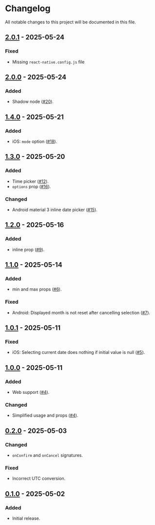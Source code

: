 # Changelog

All notable changes to this project will be documented in this file.

## [2.0.1] - 2025-05-24

### Fixed

-   Missing `react-native.config.js` file

## [2.0.0] - 2025-05-24

### Added

-   Shadow node ([#20](https://github.com/s77rt/react-native-date-picker/pull/20)).

## [1.4.0] - 2025-05-21

### Added

-   iOS: `mode` option ([#18](https://github.com/s77rt/react-native-date-picker/pull/18)).

## [1.3.0] - 2025-05-20

### Added

-   Time picker ([#12](https://github.com/s77rt/react-native-date-picker/pull/12)).
-   `options` prop ([#16](https://github.com/s77rt/react-native-date-picker/pull/16)).

### Changed

-   Android material 3 inline date picker ([#15](https://github.com/s77rt/react-native-date-picker/pull/15)).

## [1.2.0] - 2025-05-16

### Added

-   inline prop ([#9](https://github.com/s77rt/react-native-date-picker/pull/9)).

## [1.1.0] - 2025-05-14

### Added

-   min and max props ([#6](https://github.com/s77rt/react-native-date-picker/pull/6)).

### Fixed

-   Android: Displayed month is not reset after cancelling selection ([#7](https://github.com/s77rt/react-native-date-picker/issues/7)).

## [1.0.1] - 2025-05-11

### Fixed

-   iOS: Selecting current date does nothing if initial value is null ([#5](https://github.com/s77rt/react-native-date-picker/issues/5)).

## [1.0.0] - 2025-05-11

### Added

-   Web support ([#4](https://github.com/s77rt/react-native-date-picker/pull/4)).

### Changed

-   Simplified usage and props ([#4](https://github.com/s77rt/react-native-date-picker/pull/4)).

## [0.2.0] - 2025-05-03

### Changed

-   `onConfirm` and `onCancel` signatures.

### Fixed

-   Incorrect UTC conversion.

## [0.1.0] - 2025-05-02

### Added

-   Initial release.

[2.0.1]: https://github.com/s77rt/react-native-date-picker/compare/v2.0.0...v2.0.1
[2.0.0]: https://github.com/s77rt/react-native-date-picker/compare/v1.4.0...v2.0.0
[1.4.0]: https://github.com/s77rt/react-native-date-picker/compare/v1.3.0...v1.4.0
[1.3.0]: https://github.com/s77rt/react-native-date-picker/compare/v1.2.0...v1.3.0
[1.2.0]: https://github.com/s77rt/react-native-date-picker/compare/v1.1.0...v1.2.0
[1.1.0]: https://github.com/s77rt/react-native-date-picker/compare/v1.0.1...v1.1.0
[1.0.1]: https://github.com/s77rt/react-native-date-picker/compare/v1.0.0...v1.0.1
[1.0.0]: https://github.com/s77rt/react-native-date-picker/compare/v0.2.0...v1.0.0
[0.2.0]: https://github.com/s77rt/react-native-date-picker/compare/v0.1.0...v0.2.0
[0.1.0]: https://github.com/s77rt/react-native-date-picker/releases/tag/v0.1.0
